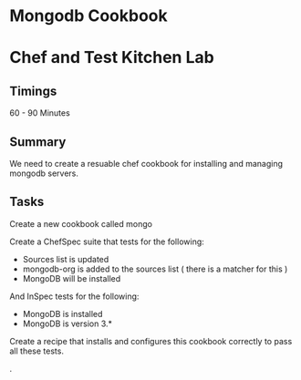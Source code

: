 # Mongodb Cookbook

# Chef and Test Kitchen Lab

## Timings

60 - 90 Minutes

## Summary

We need to create a resuable chef cookbook for installing and managing mongodb servers.

## Tasks

Create a new cookbook called mongo

Create a ChefSpec suite that tests for the following:

* Sources list is updated
* mongodb-org is added to the sources list ( there is a matcher for this )
* MongoDB will be installed

And InSpec tests for the following:

* MongoDB is installed
* MongoDB is version 3.*

Create a recipe that installs and configures this cookbook correctly to pass all these tests.

.
